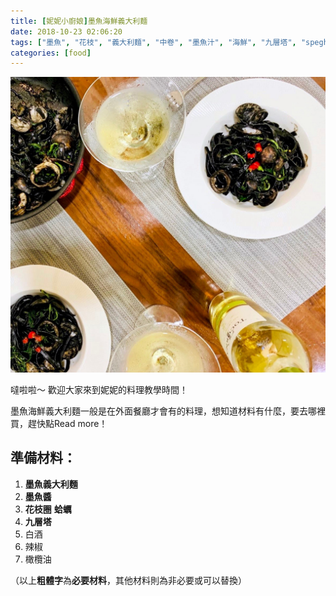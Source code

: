 ```yaml
---
title: [妮妮小廚娘]墨魚海鮮義大利麵
date: 2018-10-23 02:06:20
tags: ["墨魚", "花枝", "義大利麵", "中卷", "墨魚汁", "海鮮", "九層塔", "speghetti", "squid", "seafood", "cuisine", "italien"]
categories: [food]
---
```


![](/images/squid-speghetti.jpg)

噠啦啦～ 歡迎大家來到妮妮的料理教學時間！

墨魚海鮮義大利麵一般是在外面餐廳才會有的料理，想知道材料有什麼，要去哪裡買，趕快點Read more！

<!--more-->

## 準備材料：

1. **墨魚義大利麵** 
1. **墨魚醬** 
1. **花枝圈** **蛤蠣**
1. **九層塔**
1. 白酒
1. 辣椒
1. 橄欖油


（以上**粗體字**為**必要材料**，其他材料則為非必要或可以替換）



